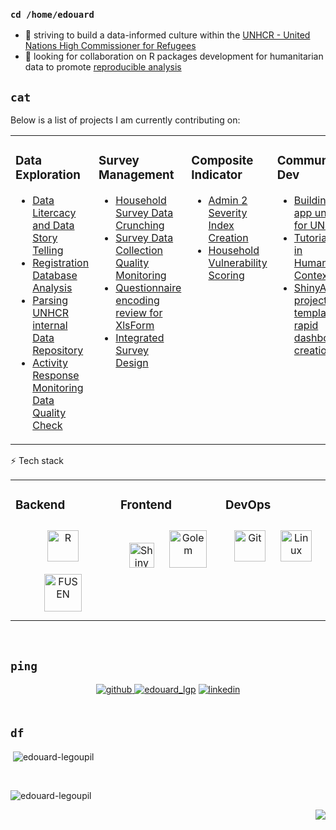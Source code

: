 ### `cd /home/edouard`
<!--<div align="center"><img src="https://rishavanand.github.io/static/images/greetings.gif" align="center" style="width: 100%" /></div>-->  

- 👯 striving to build a data-informed culture within the [UNHCR - United Nations High Commissioner for Refugees](http://www.unhcr.org) 
- 🔭 looking for collaboration on R packages development for humanitarian data to promote [reproducible analysis](https://unhcr-americas.github.io/reproducibility) 

## `cat` 

Below is a list of projects I am currently contributing on:

<table><tr><td valign="top" width="25%">


### Data Exploration   

  * [Data Litercacy and Data Story Telling](https://edouard-legoupil.github.io/unhcrdatapackage/)      
  * [Registration Database Analysis](https://github.com/Edouard-Legoupil/proGres-analysis)   
  * [Parsing UNHCR internal Data Repository](https://edouard-legoupil.github.io/riddle/)  
  * [Activity Response Monitoring Data Quality Check](https://edouard-legoupil.github.io/ActivtityInfoQuality/)

</td> <td valign="top" width="25%">


### Survey Management  

  * [Household Survey Data Crunching](https://edouard-legoupil.github.io/kobocruncher/)  
  * [Survey Data Collection Quality Monitoring](https://edouard-legoupil.github.io/HighFrequencyChecks/docs/)      
  * [Questionnaire encoding review for XlsForm](https://unhcr-americas.github.io/XlsFormUtil)       
  * [Integrated Survey Design](https://unhcr-americas.github.io/surveyDesigner/)    
 
</td><td valign="top" width="25%">


### Composite Indicator  

  * [Admin 2 Severity Index Creation](https://unhcr-guatemala.github.io/A2SIT/)     
  * [Household Vulnerability Scoring](https://unhcr-americas.github.io/VulnerabilityScoreCalibration/)
  
</td><td valign="top" width="25%">

### Community Dev  

  * [Building an app universe for UNHCR](https://unhcrverse.github.io/unhcrverse/index.html)      
  * [Tutorial for R in Humanitarian Context](https://humanitarian-user-group.github.io/)      
  * [ShinyApp project template for rapid dashboard creation](https://edouard-legoupil.github.io/graveler/)  

</td>

</tr></table>  

⚡ Tech stack 

<table><tr><td valign="top" width="33%">



### Backend  
<div align="center">  
<a href="https://www.r-project.org/" target="_blank"><img style="margin: 10px" src="https://profilinator.rishav.dev/skills-assets/r.svg" alt="R" height="50" /></a> <a href="https://thinkr-open.github.io/fusen/index.html" target="_blank"><img style="margin: 10px" src="https://thinkr-open.github.io/fusen/reference/figures/logo.png" alt="FUSEN" height="60" /></a> 
</div>

</td><td valign="top" width="33%">


### Frontend  
<div align="center">  
 
<a href="https://shiny.posit.co/" target="_blank"><img style="margin: 10px" src="https://shiny.posit.co/images/shiny-solo.png" alt="Shiny" height="40" /></a> <a href="https://thinkr-open.github.io/golem/" target="_blank"><img style="margin: 10px" src="https://raw.githubusercontent.com/ThinkR-open/golem/master/inst/rstudio/templates/project/golem.png" alt="Golem" height="60" /></a>  
</div>

</td><td valign="top" width="33%">



### DevOps  
<div align="center">  
 <a href="https://github.com/" target="_blank"><img style="margin: 10px" src="https://profilinator.rishav.dev/skills-assets/git-scm-icon.svg" alt="Git" height="50" /></a>  <a href="https://www.linux.org/" target="_blank"><img style="margin: 10px" src="https://profilinator.rishav.dev/skills-assets/linux-original.svg" alt="Linux" height="50" /></a>
</div>

</td></tr></table>  

<br/>  


## `ping`  
<div align="center">
<a href="https://github.com/edouard-Legoupil" target="_blank"> <img src=https://img.shields.io/badge/github-%2324292e.svg?&style=for-the-badge&logo=github&logoColor=white alt=github style="margin-bottom: 5px;" /> </a>   <a href="https://twitter.com/edouard_lgp" target="blank"><img src="https://img.shields.io/twitter/follow/edouard_lgp?logo=twitter&style=for-the-badge" alt="edouard_lgp" /></a>  <a href="https://linkedin.com/in/edouardlegoupil" target="_blank"> <img src=https://img.shields.io/badge/linkedin-%231E77B5.svg?&style=for-the-badge&logo=linkedin&logoColor=white alt=linkedin style="margin-bottom: 5px;" /> </a>
</div>  
  

<br/>  


## `df`  

<p>&nbsp;<img align="center" src="https://github-readme-stats.vercel.app/api?username=edouard-legoupil&show_icons=true&locale=en" alt="edouard-legoupil" /></p>

<br/>  


<p><img align="center" src="https://github-readme-streak-stats.herokuapp.com/?user=edouard-legoupil&" alt="edouard-legoupil" /></p>

<div align="right">
<img src="https://komarev.com/ghpvc/?username=edouard-Legoupil&&style=flat-square" align="center" />
</div>
<br/>    
